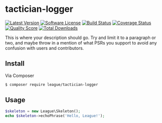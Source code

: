 # tactician-logger

[![Latest Version](https://img.shields.io/github/release/thephpleague/tactician-logger.svg?style=flat-square)](https://github.com/thephpleague/tactician-logger/releases)
[![Software License](https://img.shields.io/badge/license-MIT-brightgreen.svg?style=flat-square)](LICENSE.md)
[![Build Status](https://img.shields.io/travis/thephpleague/tactician-logger/master.svg?style=flat-square)](https://travis-ci.org/thephpleague/tactician-logger)
[![Coverage Status](https://img.shields.io/scrutinizer/coverage/g/thephpleague/tactician-logger.svg?style=flat-square)](https://scrutinizer-ci.com/g/thephpleague/tactician-logger/code-structure)
[![Quality Score](https://img.shields.io/scrutinizer/g/thephpleague/tactician-logger.svg?style=flat-square)](https://scrutinizer-ci.com/g/thephpleague/tactician-logger)
[![Total Downloads](https://img.shields.io/packagist/dt/league/tactician-logger.svg?style=flat-square)](https://packagist.org/packages/league/tactician-logger)

This is where your description should go. Try and limit it to a paragraph or two, and maybe throw in a mention of what
PSRs you support to avoid any confusion with users and contributors.

## Install

Via Composer

``` bash
$ composer require league/tactician-logger
```

## Usage

``` php
$skeleton = new League\Skeleton();
echo $skeleton->echoPhrase('Hello, League!');
```

